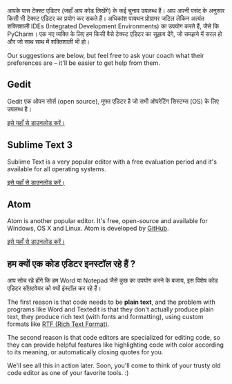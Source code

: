 आपके पास टेक्स्ट एडिटर (जहाँ आप कोड लिखेंगे) के कई चुनाव उपलब्ध हैं। आप अपनी पसंद के अनुसार किसी भी टेक्स्ट एडिटर का प्रयोग कर सकते हैं। अधिकांश पायथन प्रोग्रामर जटिल लेकिन अत्यंत शक्तिशाली IDEs (Integrated Development Environments) का उपयोग करते हैं, जैसे कि PyCharm। एक नए व्यक्ति के लिए हम किसी वैसे टेक्स्ट एडिटर का सुझाव देंगे, जो समझने में सरल हो और जो साथ साथ में शक्तिशाली भी हो।

Our suggestions are below, but feel free to ask your coach what their preferences are – it'll be easier to get help from them.

## Gedit

Gedit एक ओपन सोर्स (open source), मुफ्त एडिटर है जो सभी ऑपरेटिंग सिस्टम्स (OS) के लिए उपलब्ध है।

[इसे यहाँ से डाउनलोड करें।](https://wiki.gnome.org/Apps/Gedit#Download)

## Sublime Text 3

Sublime Text is a very popular editor with a free evaluation period and it's available for all operating systems.

[इसे यहाँ से डाउनलोड करें।](https://www.sublimetext.com/3)

## Atom

Atom is another popular editor. It's free, open-source and available for Windows, OS X and Linux. Atom is developed by [GitHub](https://github.com/).

[इसे यहाँ से डाउनलोड करें।](https://atom.io/)

## हम क्यों एक कोड एडिटर इनस्टॉल रहे हैं ?

आप सोच रहे होंगे कि हम Word या Notepad जैसे कुछ का उपयोग करने के बजाय, इस विशेष कोड एडिटर सॉफ़्टवेयर को क्यों इंस्टॉल कर रहे हैं।

The first reason is that code needs to be **plain text**, and the problem with programs like Word and Textedit is that they don't actually produce plain text, they produce rich text (with fonts and formatting), using custom formats like [RTF (Rich Text Format)](https://en.wikipedia.org/wiki/Rich_Text_Format).

The second reason is that code editors are specialized for editing code, so they can provide helpful features like highlighting code with color according to its meaning, or automatically closing quotes for you.

We'll see all this in action later. Soon, you'll come to think of your trusty old code editor as one of your favorite tools. :)